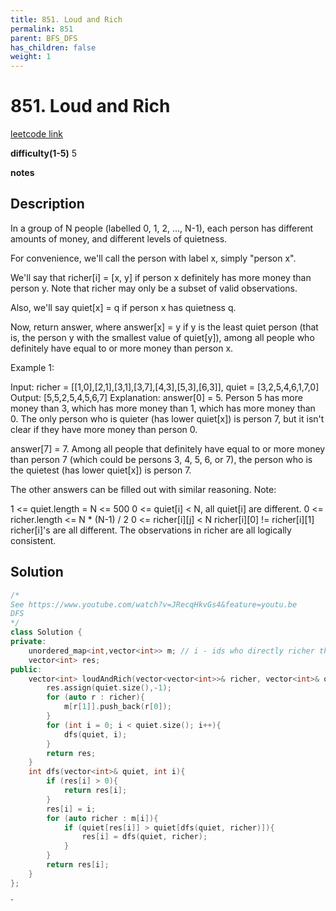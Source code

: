 ```yaml
---
title: 851. Loud and Rich
permalink: 851
parent: BFS_DFS
has_children: false
weight: 1
---
```

# 851. Loud and Rich
[leetcode link](https://leetcode.com/problems/loud-and-rich/)

**difficulty(1-5)** 
5

**notes**   


## Description
In a group of N people (labelled 0, 1, 2, ..., N-1), each person has different amounts of money, and different levels of quietness.

For convenience, we'll call the person with label x, simply "person x".

We'll say that richer[i] = [x, y] if person x definitely has more money than person y.  Note that richer may only be a subset of valid observations.

Also, we'll say quiet[x] = q if person x has quietness q.

Now, return answer, where answer[x] = y if y is the least quiet person (that is, the person y with the smallest value of quiet[y]), among all people who definitely have equal to or more money than person x.

 

Example 1:

Input: richer = [[1,0],[2,1],[3,1],[3,7],[4,3],[5,3],[6,3]], quiet = [3,2,5,4,6,1,7,0]
Output: [5,5,2,5,4,5,6,7]
Explanation: 
answer[0] = 5.
Person 5 has more money than 3, which has more money than 1, which has more money than 0.
The only person who is quieter (has lower quiet[x]) is person 7, but
it isn't clear if they have more money than person 0.

answer[7] = 7.
Among all people that definitely have equal to or more money than person 7
(which could be persons 3, 4, 5, 6, or 7), the person who is the quietest (has lower quiet[x])
is person 7.

The other answers can be filled out with similar reasoning.
Note:

1 <= quiet.length = N <= 500
0 <= quiet[i] < N, all quiet[i] are different.
0 <= richer.length <= N * (N-1) / 2
0 <= richer[i][j] < N
richer[i][0] != richer[i][1]
richer[i]'s are all different.
The observations in richer are all logically consistent.

## Solution

```c++
/*
See https://www.youtube.com/watch?v=JRecqHkvGs4&feature=youtu.be
DFS
*/
class Solution {
private:
    unordered_map<int,vector<int>> m; // i - ids who directly richer than i
    vector<int> res;
public:
    vector<int> loudAndRich(vector<vector<int>>& richer, vector<int>& quiet) {
        res.assign(quiet.size(),-1);
        for (auto r : richer){
            m[r[1]].push_back(r[0]);
        }
        for (int i = 0; i < quiet.size(); i++){
            dfs(quiet, i);
        }
        return res;
    }
    int dfs(vector<int>& quiet, int i){
        if (res[i] > 0){
            return res[i];
        }
        res[i] = i;
        for (auto richer : m[i]){
            if (quiet[res[i]] > quiet[dfs(quiet, richer)]){
                res[i] = dfs(quiet, richer);
            }
        }
        return res[i];
    }
};
```

<!-- 
Default label
{: .label }

Blue label
{: .label .label-blue }

Stable
{: .label .label-green }

New release
{: .label .label-purple }

Coming soon
{: .label .label-yellow }

Deprecated
{: .label .label-red } -->
`